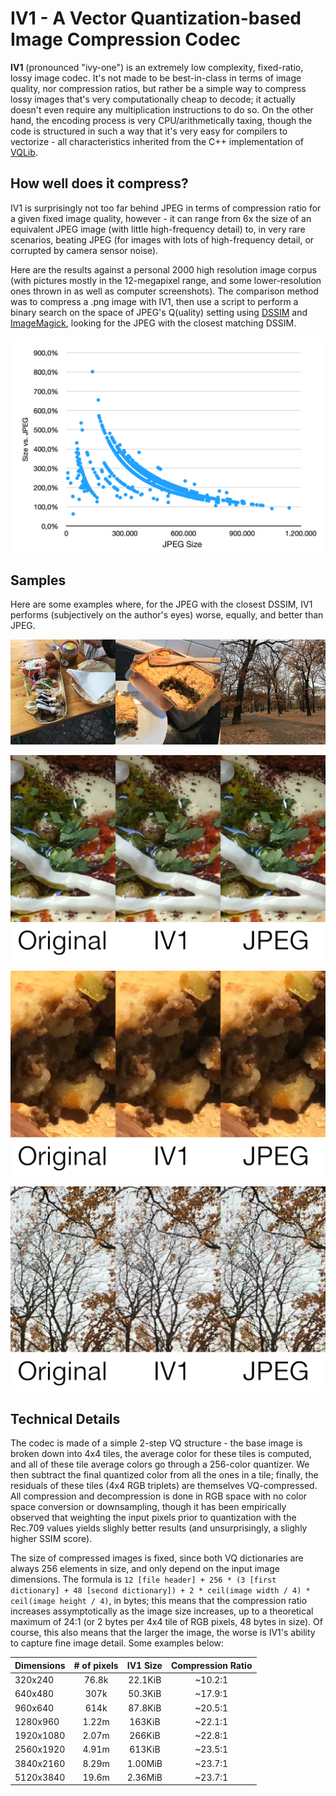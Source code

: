 # IV1 - A Vector Quantization-based Image Compression Codec

**IV1** (pronounced "ivy-one") is an extremely low complexity, fixed-ratio, lossy image codec. It's not made to be best-in-class in terms of image quality, nor compression ratios, but rather be a simple way to compress lossy images that's very computationally cheap to decode; it actually doesn't even require any multiplication instructions to do so.
On the other hand, the encoding process is very CPU/arithmetically taxing, though the code is structured in such a way that it's very easy for compilers to vectorize - all characteristics inherited from the C++ implementation of [VQLib](https://github.com/MVittiS/VQLib).

## How well does it compress?

IV1 is surprisingly not too far behind JPEG in terms of compression ratio for a given fixed image quality, however - it can range from 6x the size of an equivalent JPEG image (with little high-frequency detail) to, in very rare scenarios, beating JPEG (for images with lots of high-frequency detail, or corrupted by camera sensor noise).

Here are the results against a personal 2000 high resolution image corpus (with pictures mostly in the 12-megapixel range, and some lower-resolution ones thrown in as well as computer screenshots). The comparison method was to compress a .png image with IV1, then use a script to perform a binary search on the space of JPEG's Q(uality) setting using [DSSIM](https://github.com/kornelski/dssim) and [ImageMagick](http://imagemagick.org), looking for the JPEG with the closest matching DSSIM.

![Scatter plot comparing Size Relative to JPEG vs. JPEG's image size](ReadmeImages/Size_vs_JPEG.png)

## Samples

Here are some examples where, for the JPEG with the closest DSSIM, IV1 performs (subjectively on the author's eyes) worse, equally, and better than JPEG.

![Thumbnails for the three images shown below in comparisons.](ReadmeImages/Source_Images.png)

![Comparison of IV1 and JPEG on excerpt of an image of a vegetable-hummus plate.](ReadmeImages/Img23.png)

![Comparison of IV1 and JPEG on excerpt of an image of a potato and ground beef pie.](ReadmeImages/Img183.png)

![Comparison of IV1 and JPEG on excerpt of an image of a park during autumn.](ReadmeImages/Img264.png)


## Technical Details

The codec is made of a simple 2-step VQ structure - the base image is broken down into 4x4 tiles, the average color for these tiles is computed, and all of these tile average colors go through a 256-color quantizer. We then subtract the final quantized color from all the ones in a tile; finally, the residuals of these tiles (4x4 RGB triplets) are themselves VQ-compressed. All compression and decompression is done in RGB space with no color space conversion or downsampling, though it has been empirically observed that weighting the input pixels prior to quantization with the Rec.709 values yields slighly better results (and unsurprisingly, a slighly higher SSIM score).

The size of compressed images is fixed, since both VQ dictionaries are always 256 elements in size, and only depend on the input image dimensions. The formula is `12 [file header] + 256 * (3 [first dictionary] + 48 [second dictionary]) + 2 * ceil(image width / 4) * ceil(image height / 4)`, in bytes; this means that the compression ratio increases assymptotically as the image size increases, up to a theoretical maximum of 24:1 (or 2 bytes per 4x4 tile of RGB pixels, 48 bytes in size). Of course, this also means that the larger the image, the worse is IV1's ability to capture fine image detail. Some examples below:

| Dimensions     | # of pixels |   IV1 Size   | Compression Ratio |
| -------------- |:-----------:|:------------:|:-----------------:|
|    320x240     |    76.8k    |    22.1KiB   |     ~10.2:1       |
|    640x480     |     307k    |    50.3KiB   |     ~17.9:1       |
|    960x640     |     614k    |    87.8KiB   |     ~20.5:1       |
|   1280x960     |    1.22m    |    163KiB    |     ~22.1:1       |
|   1920x1080    |    2.07m    |    266KiB    |     ~22.8:1       |
|   2560x1920    |    4.91m    |    613KiB    |     ~23.5:1       |
|   3840x2160    |    8.29m    |    1.00MiB   |     ~23.7:1       |
|   5120x3840    |    19.6m    |    2.36MiB   |     ~23.7:1       |
